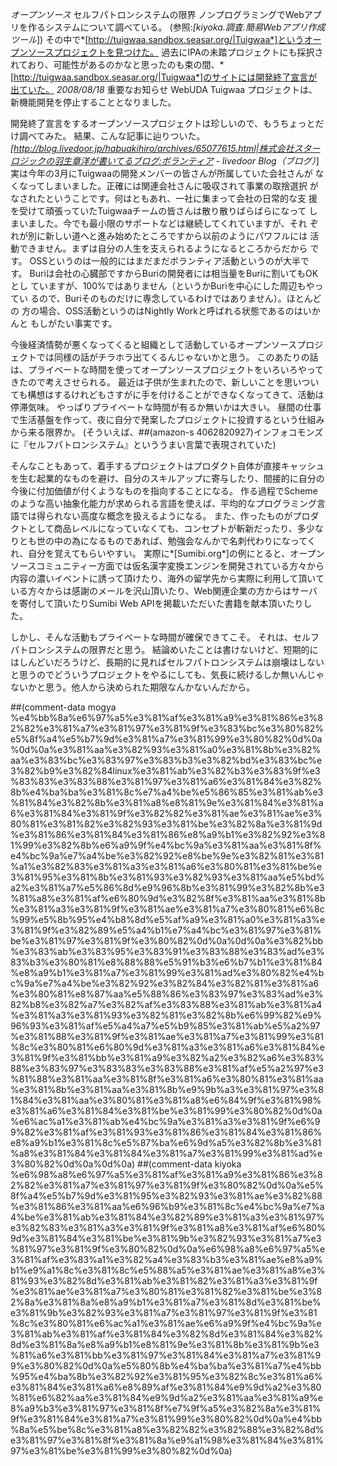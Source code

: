 *オープンソース* セルフパトロンシステムの限界
ノンプログラミングでWebアプリを作るシステムについて調べている。
 (参照:*[kiyoka.調査.簡易Webアプリ作成ツール*])
その中で*[http://tuigwaa.sandbox.seasar.org/|Tuigwaa*]というオープンソースプロジェクトを見つけた。
過去にIPAの未踏プロジェクトにも採択されており、可能性があるのかなと思ったのも束の間、*[http://tuigwaa.sandbox.seasar.org/|Tuigwaa*]のサイトには開発終了宣言が出ていた。
 *2008/08/18* 重要なお知らせ
    WebUDA Tuigwaa プロジェクトは、新機能開発を停止することとなりました。

開発終了宣言をするオープンソースプロジェクトは珍しいので、もうちょっとだけ調べてみた。
結果、こんな記事に辿りついた。
 *[http://blog.livedoor.jp/habuakihiro/archives/65077615.html|株式会社スターロジックの羽生章洋が書いてるブログ:ボランティア - livedoor Blog（ブログ）*]
  実は今年の3月にTuigwaaの開発メンバーの皆さんが所属していた会社さんが
 なくなってしまいました。正確には関連会社さんに吸収されて事業の取捨選択
 がなされたということです。何はともあれ、一社に集まって会社の日常的な支
 援を受けて頑張っていたTuigwaaチームの皆さんは散り散りばらばらになって
 しまいました。今でも最小限のサポートなどは継続してくれていますが、それ
 ぞれが別に新しい道へと進み始めたところですから以前のようにパワフルには
 活動できません。まずは自分の人生を支えられるようになるところからだから
 です。
  OSSというのは一般的にはまだまだボランティア活動というのが大半です。
 Buriは会社の心臓部ですからBuriの開発者には相当量をBuriに割いてもOKとし
 ていますが、100%ではありません（というかBuriを中心にした周辺もやってい
 るので、Buriそのものだけに専念しているわけではありません）。ほとんどの
 方の場合、OSS活動というのはNightly Workと呼ばれる状態であるのはいかんと
 もしがたい事実です。

今後経済情勢が悪くなってくると組織として活動しているオープンソースプロジェクトでは同様の話がチラホラ出てくるんじゃないかと思う。
このあたりの話は、プライベートな時間を使ってオープンソースプロジェクトをいろいろやってきたので考えさせられる。
最近は子供が生まれたので、新しいことを思いついても構想はするけれどもさすがに手を付けることができなくなってきて、活動は停滞気味。
やっぱりプライベートな時間が有るか無いかは大きい。
昼間の仕事で生活基盤を作って、夜に自分で発案したプロジェクトに投資するという仕組みから来る限界か。
(そういえば、##(amazon-s 4062820927)インフォコモンズ に『セルフパトロンシステム』といううまい言葉で表現されていた)

そんなこともあって、着手するプロジェクトはプロダクト自体が直接キャッシュを生む起業的なものを避け、自分のスキルアップに寄与したり、間接的に自分の今後に付加価値が付くようなものを指向することになる。
作る過程でSchemeのような高い抽象化能力が求められる言語を使えば、平均的なプログラミング言語では得られない高度な概念を扱えるようになる。
また、作ったものがプロダクトとして商品レベルになっていなくても、コンセプトが斬新だったり、多少なりとも世の中の為になるものであれば、勉強会なんかで名刺代わりになってくれ、自分を覚えてもらいやすい。
実際に*[Sumibi.org*]の例にとると、オープンソースコミュニティー方面では仮名漢字変換エンジンを開発されている方々から内容の濃いイベントに誘って頂けたり、海外の留学先から実際に利用して頂いている方々からは感謝のメールを沢山頂いたり、Web関連企業の方からはサーバを寄付して頂いたりSumibi Web APIを掲載いただいた書籍を献本頂いたりした。

しかし、そんな活動もプライベートな時間が確保できてこそ。
それは、セルフパトロンシステムの限界だと思う。
結論めいたことは書けないけど、短期的にはしんどいだろうけど、長期的に見ればセルフパトロンシステムは崩壊はしないと思うのでどういうプロジェクトをやるにしても、気長に続けるしか無いんじゃないかと思う。他人から決められた期限なんかないんだから。

##(comment-data mogya %e4%bb%8a%e6%97%a5%e3%81%af%e3%81%a9%e3%81%86%e3%82%82%e3%81%a7%e3%81%97%e3%81%9f%e3%83%bc%e3%80%82%e5%8f%a4%e5%b7%9d%e3%81%a7%e3%81%99%e3%80%82%0d%0a%0d%0a%e3%81%aa%e3%82%93%e3%81%a0%e3%81%8b%e3%82%aa%e3%83%bc%e3%83%97%e3%83%b3%e3%82%bd%e3%83%bc%e3%82%b9%e3%82%84linux%e3%81%ab%e3%82%b3%e3%83%9f%e3%83%83%e3%83%88%e3%81%97%e3%81%a6%e3%81%84%e3%82%8b%e4%ba%ba%e3%81%8c%e7%a4%be%e5%86%85%e3%81%ab%e3%81%84%e3%82%8b%e3%81%a8%e8%81%9e%e3%81%84%e3%81%a6%e3%81%84%e3%81%9f%e3%82%82%e3%81%ae%e3%81%ae%e3%80%81%e3%81%82%e3%82%93%e3%81%be%e3%82%8a%e3%81%9d%e3%81%86%e3%81%84%e3%81%86%e8%a9%b1%e3%82%92%e3%81%99%e3%82%8b%e6%a9%9f%e4%bc%9a%e3%81%aa%e3%81%8f%e4%bc%9a%e7%a4%be%e3%82%92%e8%be%9e%e3%82%81%e3%81%a1%e3%82%83%e3%81%a3%e3%81%a6%e3%80%81%e3%81%be%e3%81%95%e3%81%8b%e3%81%93%e3%82%93%e3%81%aa%e5%bd%a2%e3%81%a7%e5%86%8d%e9%96%8b%e3%81%99%e3%82%8b%e3%81%a8%e3%81%af%e6%80%9d%e3%82%8f%e3%81%aa%e3%81%8b%e3%81%a3%e3%81%9f%e3%81%ae%e3%81%a7%e3%80%81%e6%8c%99%e5%8b%95%e4%b8%8d%e5%af%a9%e3%81%a0%e3%81%a3%e3%81%9f%e3%82%89%e5%a4%b1%e7%a4%bc%e3%81%97%e3%81%be%e3%81%97%e3%81%9f%e3%80%82%0d%0a%0d%0a%e3%82%bb%e3%83%ab%e3%83%95%e3%83%91%e3%83%88%e3%83%ad%e3%83%b3%e3%80%81%e8%88%88%e5%91%b3%e6%b7%b1%e3%81%84%e8%a9%b1%e3%81%a7%e3%81%99%e3%81%ad%e3%80%82%e4%bc%9a%e7%a4%be%e3%82%92%e3%82%84%e3%82%81%e3%81%a6%e3%80%81%e8%87%aa%e5%88%86%e3%83%97%e3%83%ad%e3%82%b8%e3%82%a7%e3%82%af%e3%83%88%e3%81%ab%e3%81%a4%e3%81%a3%e3%81%93%e3%82%81%e3%82%8b%e6%99%82%e9%96%93%e3%81%af%e5%a4%a7%e5%b9%85%e3%81%ab%e5%a2%97%e3%81%88%e3%81%9f%e3%81%ae%e3%81%a7%e3%81%99%e3%81%8c%e3%80%81%e6%80%9d%e3%81%a3%e3%81%a6%e3%81%84%e3%81%9f%e3%81%bb%e3%81%a9%e3%82%a2%e3%82%a6%e3%83%88%e3%83%97%e3%83%83%e3%83%88%e3%81%af%e5%a2%97%e3%81%88%e3%81%aa%e3%81%8f%e3%81%a6%e3%80%81%e3%81%aa%e3%81%8b%e3%81%aa%e3%81%8b%e9%9b%a3%e3%81%97%e3%81%84%e3%81%aa%e3%80%81%e3%81%a8%e6%84%9f%e3%81%98%e3%81%a6%e3%81%84%e3%81%be%e3%81%99%e3%80%82%0d%0a%e6%ac%a1%e3%81%ab%e4%bc%9a%e3%81%a3%e3%81%9f%e6%99%82%e3%81%af%e3%81%93%e3%81%86%e3%81%84%e3%81%86%e8%a9%b1%e3%81%8c%e5%87%ba%e6%9d%a5%e3%82%8b%e3%81%a8%e3%81%84%e3%81%84%e3%81%a7%e3%81%99%e3%81%ad%e3%80%82%0d%0a%0d%0a)
##(comment-data kiyoka %e6%98%a8%e6%97%a5%e3%81%af%e3%81%a9%e3%81%86%e3%82%82%e3%81%a7%e3%81%97%e3%81%9f%e3%80%82%0d%0a%e5%8f%a4%e5%b7%9d%e3%81%95%e3%82%93%e3%81%ae%e3%82%88%e3%81%86%e3%81%aa%e6%96%b9%e3%81%8c%e4%bc%9a%e7%a4%be%e3%81%ab%e3%81%84%e3%82%89%e3%81%a3%e3%81%97%e3%82%83%e3%81%a3%e3%81%9f%e3%81%a8%e3%81%af%e6%80%9d%e3%81%84%e3%81%be%e3%81%9b%e3%82%93%e3%81%a7%e3%81%97%e3%81%9f%e3%80%82%0d%0a%e6%98%a8%e6%97%a5%e3%81%af%e3%83%a1%e3%82%a4%e3%83%b3%e3%81%ae%e8%a9%b1%e9%a1%8c%e3%81%8c%e5%88%a5%e3%81%ae%e3%81%a8%e3%81%93%e3%82%8d%e3%81%ab%e3%81%82%e3%81%a3%e3%81%9f%e3%81%ae%e3%81%a7%e3%80%81%e3%81%82%e3%81%be%e3%82%8a%e3%81%8a%e8%a9%b1%e3%81%a7%e3%81%8d%e3%81%be%e3%81%9b%e3%82%93%e3%81%a7%e3%81%97%e3%81%9f%e3%81%8c%e3%80%81%e6%ac%a1%e3%81%ae%e6%a9%9f%e4%bc%9a%e3%81%ab%e3%81%af%e3%81%84%e3%82%8d%e3%81%84%e3%82%8d%e3%81%8a%e8%a9%b1%e8%81%9e%e3%81%8b%e3%81%9b%e3%81%a6%e3%81%bb%e3%81%97%e3%81%84%e3%81%a7%e3%81%99%e3%80%82%0d%0a%e5%80%8b%e4%ba%ba%e3%81%a7%e4%bb%95%e4%ba%8b%e3%82%92%e3%81%95%e3%82%8c%e3%81%a6%e3%81%84%e3%81%a6%e8%89%af%e3%81%84%e9%9d%a2%e3%80%81%e6%82%aa%e3%81%84%e9%9d%a2%e3%81%aa%e3%81%a9%e8%a9%b3%e3%81%97%e3%81%8f%e7%9f%a5%e3%82%8a%e3%81%9f%e3%81%84%e3%81%a7%e3%81%99%e3%80%82%0d%0a%e4%bb%8a%e5%be%8c%e3%81%a8%e3%82%82%e3%82%88%e3%82%8d%e3%81%97%e3%81%8f%e3%81%8a%e9%a1%98%e3%81%84%e3%81%97%e3%81%be%e3%81%99%e3%80%82%0d%0a)
